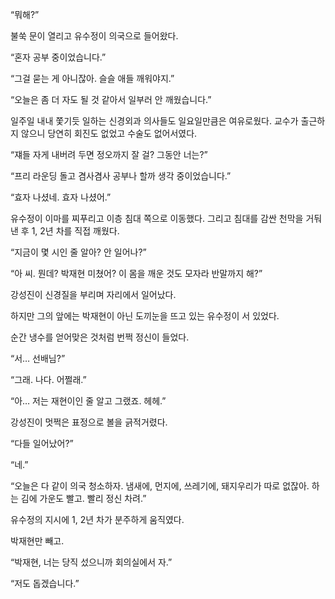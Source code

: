 “뭐해?”

불쑥 문이 열리고 유수정이 의국으로 들어왔다.

“혼자 공부 중이었습니다.”

“그걸 묻는 게 아니잖아. 슬슬 애들 깨워야지.”

“오늘은 좀 더 자도 될 것 같아서 일부러 안 깨웠습니다.”

일주일 내내 쫓기듯 일하는 신경외과 의사들도 일요일만큼은 여유로웠다. 교수가 출근하지 않으니 당연히 회진도 없었고 수술도 없어서였다.

“쟤들 자게 내버려 두면 정오까지 잘 걸? 그동안 너는?”

“프리 라운딩 돌고 겸사겸사 공부나 할까 생각 중이었습니다.”

“효자 나셨네. 효자 나셨어.”

유수정이 이마를 찌푸리고 이층 침대 쪽으로 이동했다. 그리고 침대를 감싼 천막을 거둬 낸 후 1, 2년 차를 직접 깨웠다.

“지금이 몇 시인 줄 알아? 안 일어나?”

“아 씨. 뭔데? 박재현 미쳤어? 이 몸을 깨운 것도 모자라 반말까지 해?”

강성진이 신경질을 부리며 자리에서 일어났다.

하지만 그의 앞에는 박재현이 아닌 도끼눈을 뜨고 있는 유수정이 서 있었다.

순간 냉수를 얻어맞은 것처럼 번쩍 정신이 들었다.

“서… 선배님?”

“그래. 나다. 어쩔래.”

“아… 저는 재현이인 줄 알고 그랬죠. 헤헤.”

강성진이 멋쩍은 표정으로 볼을 긁적거렸다.

“다들 일어났어?”

“네.”

“오늘은 다 같이 의국 청소하자. 냄새에, 먼지에, 쓰레기에, 돼지우리가 따로 없잖아. 하는 김에 가운도 빨고. 빨리 정신 차려.”

유수정의 지시에 1, 2년 차가 분주하게 움직였다.

박재현만 빼고.

“박재현, 너는 당직 섰으니까 회의실에서 자.”

“저도 돕겠습니다.”